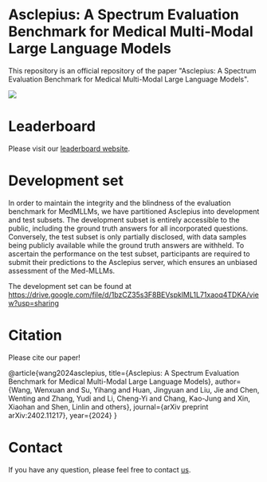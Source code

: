 # Asclepius: A Spectrum Evaluation Benchmark for Medical Multi-Modal Large Language Models
This repository is an official repository of the paper "Asclepius: A Spectrum Evaluation Benchmark for Medical Multi-Modal Large Language Models".

<img style="width=100%" src="https://asclepius-med.github.io/figs/black_bg_title_xs.png" />

# Leaderboard

Please visit our [leaderboard website](https://asclepius-med.github.io/index.html).

# Development set
In order to maintain the integrity and the blindness of the evaluation benchmark for MedMLLMs, we have partitioned Asclepius into development and test subsets. The development subset is entirely accessible to the public, including the ground truth answers for all incorporated questions. Conversely, the test subset is only partially disclosed, with data samples being publicly available while the ground truth answers are withheld. To ascertain the performance on the test subset, participants are required to submit their predictions to the Asclepius server, which ensures an unbiased assessment of the Med-MLLMs.

The development set can be found at https://drive.google.com/file/d/1bzCZ35s3F8BEVspklML1L71xaoq4TDKA/view?usp=sharing

# Citation
Please cite our paper!

@article{wang2024asclepius,
  title={Asclepius: A Spectrum Evaluation Benchmark for Medical Multi-Modal Large Language Models},
  author={Wang, Wenxuan and Su, Yihang and Huan, Jingyuan and Liu, Jie and Chen, Wenting and Zhang, Yudi and Li, Cheng-Yi and Chang, Kao-Jung and Xin, Xiaohan and Shen, Linlin and others},
  journal={arXiv preprint arXiv:2402.11217},
  year={2024}
}

# Contact
If you have any question, please feel free to contact [us](wentichen7-c@my.cityu.edu.hk).

